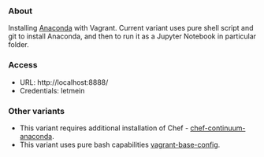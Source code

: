 ### About

Installing [Anaconda](https://www.anaconda.com/distribution/) with Vagrant. Current variant uses pure shell script and git to install Anaconda, and then to run it as a Jupyter Notebook in particular folder.

### Access

* URL: http://localhost:8888/
* Credentials: letmein

### Other variants

* This variant requires additional installation of Chef - [chef-continuum-anaconda](https://github.com/thmttch/chef-continuum-anaconda).
* This variant uses pure bash capabilities [vagrant-base-config](https://github.com/primalskill/vagrant-base-config).
